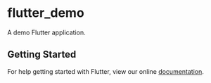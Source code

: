 # flutter_demo

A demo Flutter application.

## Getting Started

For help getting started with Flutter, view our online
[documentation](https://flutter.io/).
